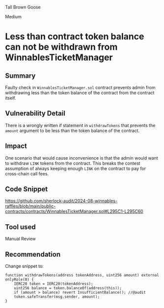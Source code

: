 Tall Brown Goose

Medium

# Less than contract token balance can not be withdrawn from WinnablesTicketManager

## Summary

Faulty check in `WinnablesTicketManager.sol` contract prevents admin from withdrawing less than the token balance of the contract from the contract itself.

## Vulnerability Detail

There is a wrongly written if statement in `withdrawTokens` that prevents the `amount` argument to be less than the token balance of the contract.

## Impact

One scenario that would cause inconvenience is that the admin would want to withdraw `LINK` tokens from the contract. This breaks the contest assumption of always keeping enough `LINK` on the contract to pay for cross-chain call fees.

## Code Snippet

https://github.com/sherlock-audit/2024-08-winnables-raffles/blob/main/public-contracts/contracts/WinnablesTicketManager.sol#L295C1-L295C60

## Tool used

Manual Review

## Recommendation

Change snippet to:
```solidity
function withdrawTokens(address tokenAddress, uint256 amount) external onlyRole(0) {
    IERC20 token = IERC20(tokenAddress);
    uint256 balance = token.balanceOf(address(this));
    if (amount > balance) revert InsufficientBalance(); //@audit
    token.safeTransfer(msg.sender, amount);
}
```